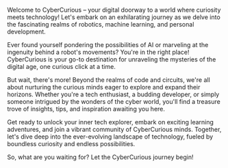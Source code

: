 Welcome to CyberCurious – your digital doorway to a world where curiosity meets technology! Let's embark on an exhilarating journey as we delve into the fascinating realms of robotics, machine learning, and personal development.

Ever found yourself pondering the possibilities of AI or marveling at the ingenuity behind a robot's movements? You're in the right place! CyberCurious is your go-to destination for unraveling the mysteries of the digital age, one curious click at a time.

But wait, there's more! Beyond the realms of code and circuits, we're all about nurturing the curious minds eager to explore and expand their horizons. Whether you're a tech enthusiast, a budding developer, or simply someone intrigued by the wonders of the cyber world, you'll find a treasure trove of insights, tips, and inspiration awaiting you here.

Get ready to unlock your inner tech explorer, embark on exciting learning adventures, and join a vibrant community of CyberCurious minds. Together, let's dive deep into the ever-evolving landscape of technology, fueled by boundless curiosity and endless possibilities.

So, what are you waiting for? Let the CyberCurious journey begin!
